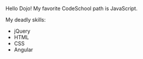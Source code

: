 Hello Dojo!
My favorite CodeSchool path is JavaScript.

My deadly skills:
* jQuery
* HTML
* CSS
* Angular
